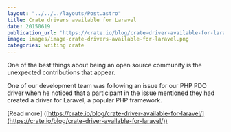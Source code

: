 ```yaml
---
layout: "../../../layouts/Post.astro"
title: Crate drivers available for Laravel
date: 20150619
publication_url: 'https://crate.io/blog/crate-driver-available-for-laravel/'
image: images/image-crate-drivers-available-for-laravel.png
categories: writing crate
---
```


One of the best things about being an open source community is the unexpected contributions that appear.

One of our development team was following an issue for our PHP PDO driver when he noticed that a participant in the issue mentioned they had created a driver for Laravel, a popular PHP framework.

[Read more] ([https://crate.io/blog/crate-driver-available-for-laravel/](https://crate.io/blog/crate-driver-available-for-laravel/))
